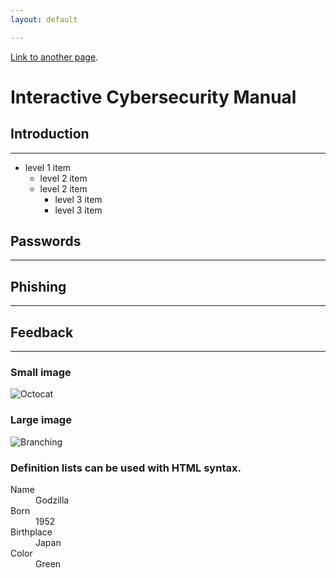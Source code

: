 ```yaml
---
layout: default

---
```


[Link to another page](./another-page.html).

# Interactive Cybersecurity Manual 


## Introduction
***
* level 1 item
  * level 2 item
  * level 2 item
    * level 3 item
    * level 3 item

## Passwords
***

## Phishing
***

## Feedback
***




### Small image

![Octocat](https://github.githubassets.com/images/icons/emoji/octocat.png)

### Large image

![Branching](https://guides.github.com/activities/hello-world/branching.png)

### Definition lists can be used with HTML syntax.

<dl>
<dt>Name</dt>
<dd>Godzilla</dd>
<dt>Born</dt>
<dd>1952</dd>
<dt>Birthplace</dt>
<dd>Japan</dd>
<dt>Color</dt>
<dd>Green</dd>
</dl>

 